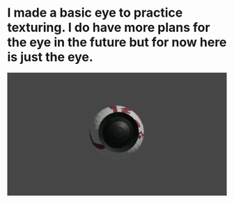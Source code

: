 # I made a basic eye to practice texturing. I do have more plans for the eye in the future but for now here is just the eye.
![alt text](https://github.com/Dmarabito/Daniel-Marabito-s-Portfolio/blob/main/Blender/Eye/Eye.png)
